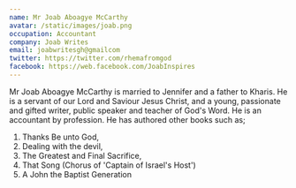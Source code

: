 ```yaml
---
name: Mr Joab Aboagye McCarthy
avatar: /static/images/joab.png
occupation: Accountant
company: Joab Writes
email: joabwritesgh@gmailcom
twitter: https://twitter.com/rhemafromgod
facebook: https://web.facebook.com/JoabInspires
---
```


Mr Joab Aboagye McCarthy is married to Jennifer and a father to Kharis. He is a servant of our Lord and Saviour Jesus Christ, and a young, passionate and gifted writer, public speaker and teacher of God's Word. He is an accountant by profession. He has authored other books such as;

1. Thanks Be unto God,
2. Dealing with the devil,
3. The Greatest and Final Sacrifice,
4. That Song (Chorus of 'Captain of Israel's Host')
5. A John the Baptist Generation
